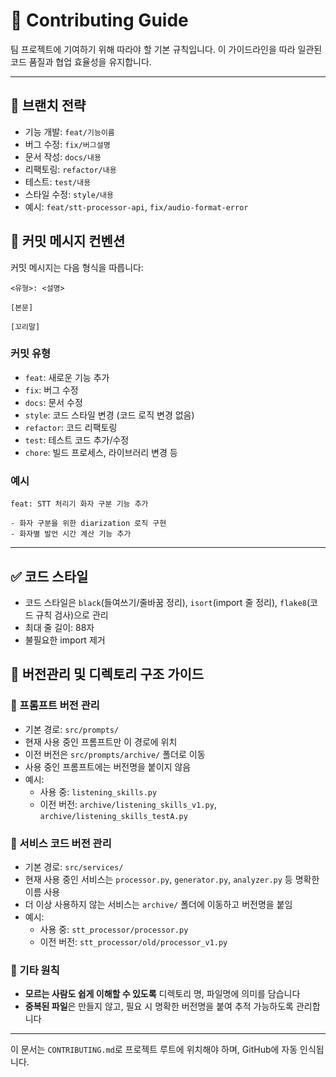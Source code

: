 # 🤝 Contributing Guide

팀 프로젝트에 기여하기 위해 따라야 할 기본 규칙입니다. 이 가이드라인을 따라 일관된 코드 품질과 협업 효율성을 유지합니다.

---

## 📌 브랜치 전략

- 기능 개발: `feat/기능이름`
- 버그 수정: `fix/버그설명`
- 문서 작성: `docs/내용`
- 리팩토링: `refactor/내용`
- 테스트: `test/내용`
- 스타일 수정: `style/내용`
- 예시: `feat/stt-processor-api`, `fix/audio-format-error`

## 💬 커밋 메시지 컨벤션

커밋 메시지는 다음 형식을 따릅니다:
```
<유형>: <설명>

[본문]

[꼬리말]
```

### 커밋 유형
- `feat`: 새로운 기능 추가
- `fix`: 버그 수정
- `docs`: 문서 수정
- `style`: 코드 스타일 변경 (코드 로직 변경 없음)
- `refactor`: 코드 리팩토링
- `test`: 테스트 코드 추가/수정
- `chore`: 빌드 프로세스, 라이브러리 변경 등

### 예시
```
feat: STT 처리기 화자 구분 기능 추가

- 화자 구분을 위한 diarization 로직 구현
- 화자별 발언 시간 계산 기능 추가
```

---

## ✅ 코드 스타일

- 코드 스타일은 `black`(들여쓰기/줄바꿈 정리), `isort`(import 줄 정리), `flake8`(코드 규칙 검사)으로 관리
- 최대 줄 길이: 88자
- 불필요한 import 제거

## 📁 버전관리 및 디렉토리 구조 가이드

### 🔹 프롬프트 버전 관리

- 기본 경로: `src/prompts/`
- 현재 사용 중인 프롬프트만 이 경로에 위치
- 이전 버전은 `src/prompts/archive/` 폴더로 이동
- 사용 중인 프롬프트에는 버전명을 붙이지 않음
- 예시:
  - 사용 중: `listening_skills.py`
  - 이전 버전: `archive/listening_skills_v1.py`, `archive/listening_skills_testA.py`

### 🔹 서비스 코드 버전 관리

- 기본 경로: `src/services/`
- 현재 사용 중인 서비스는 `processor.py`, `generator.py`, `analyzer.py` 등 명확한 이름 사용
- 더 이상 사용하지 않는 서비스는 `archive/` 폴더에 이동하고 버전명을 붙임
- 예시:
  - 사용 중: `stt_processor/processor.py`
  - 이전 버전: `stt_processor/old/processor_v1.py`

### 🔹 기타 원칙

- **모르는 사람도 쉽게 이해할 수 있도록** 디렉토리 명, 파일명에 의미를 담습니다
- **중복된 파일**은 만들지 않고, 필요 시 명확한 버전명을 붙여 추적 가능하도록 관리합니다


---

이 문서는 `CONTRIBUTING.md`로 프로젝트 루트에 위치해야 하며, GitHub에 자동 인식됩니다.